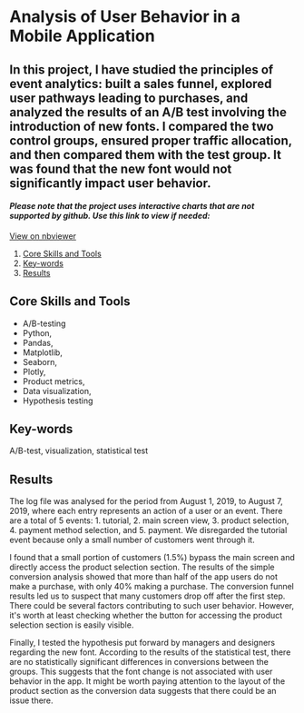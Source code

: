 # Analysis of User Behavior in a Mobile Application

## In this project, I have studied the principles of event analytics: built a sales funnel, explored user pathways leading to purchases, and analyzed the results of an A/B test involving the introduction of new fonts. I compared the two control groups, ensured proper traffic allocation, and then compared them with the test group. It was found that the new font would not significantly impact user behavior.

#### *Please note that the project uses interactive charts that are not supported by github. Use this link to view if needed:*

[View on nbviewer](https://nbviewer.org)

1. [Core Skills and Tools](#core-skills-and-tools)
2. [Key-words](#key-words)
3. [Results](#results)
   

## Core Skills and Tools

- A/B-testing
- Python, 
- Pandas, 
- Matplotlib, 
- Seaborn,
- Plotly, 
- Product metrics, 
- Data visualization, 
- Hypothesis testing

## Key-words

A/B-test, visualization, statistical test


## Results

The log file was analysed for the period from August 1, 2019, to August 7, 2019, where each entry represents an action of a user or an event. There are a total of 5 events: 1. tutorial, 2. main screen view, 3. product selection, 4. payment method selection, and 5. payment. We disregarded the tutorial event because only a small number of customers went through it.

I found that a small portion of customers (1.5%) bypass the main screen and directly access the product selection section. The results of the simple conversion analysis showed that more than half of the app users do not make a purchase, with only 40% making a purchase. The conversion funnel results led us to suspect that many customers drop off after the first step. There could be several factors contributing to such user behavior. However, it's worth at least checking whether the button for accessing the product selection section is easily visible.

Finally, I tested the hypothesis put forward by managers and designers regarding the new font. According to the results of the statistical test, there are no statistically significant differences in conversions between the groups. This suggests that the font change is not associated with user behavior in the app. It might be worth paying attention to the layout of the product section as the conversion data suggests that there could be an issue there.